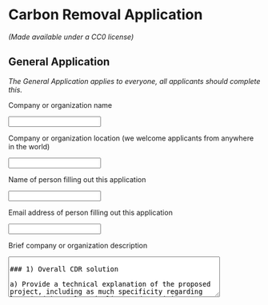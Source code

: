 # Carbon Removal Application

_(Made available under a CC0 license)_

## General Application

_The General Application applies to everyone, all applicants should complete this._

Company or organization name

<input type='text' />

Company or organization location (we welcome applicants from anywhere in the world)

<input type='text' />

Name of person filling out this application

<input type='text' />

Email address of person filling out this application

<input type='text' />

Brief company or organization description

<textarea rows='5' cols='50' placeholder='<10 words' />

### 1) Overall CDR solution

a) Provide a technical explanation of the proposed project, including as much specificity regarding location(s), scale, timeline, and participants as possible. Feel free to include figures.

<textarea rows='5' cols='50' placeholder='<1500 words' />

b) What is your role in this project, and who are the other actors that make this a full carbon removal solution? (E.g. I am a broker. I sell carbon removal that is generated from a partnership between DAC Company and Injection Company. DAC Company owns the plant and produces compressed CO₂. DAC Company pays Injection Company for storage and long-term monitoring.)

<textarea rows='5' cols='50' placeholder='<50 words' />

c) What are the three most important risks your project faces?

<textarea rows='5' cols='50' placeholder='<300 words' />

### 2) Timeline and Permanence

a) Please fill out the table below.

<table>
  <tr>
    <th></th>
    <th>Timeline for offer</th>
  </tr>
  <tr>
    <td>
      Project duration
      <br />
      <i>
        Over what duration will you be actively running your DAC plant,
        spreading olivine, growing and sinking kelp, etc. to deliver on your
        offer? E.g. Jun 2021 - Jun 2022. The end of this duration determines
        when the purchaser may consider renewing our contract with you based on
        performance.
      </i>
    </td>
    <td>
      <textarea rows='5' cols='40' placeholder='<10 words' />
    </td>
  </tr>
  <tr>
    <td>
      When does carbon removal occur?
      <br />
      <i>
        We recognize that some solutions deliver carbon removal during the
        project duration (e.g. DAC + injection), while others deliver carbon
        removal gradually after the project duration (e.g. spreading olivine for
        long-term mineralization). Over what timeframe will carbon removal
        occur? E.g. Jun 2021 - Jun 2022 OR 500 years.
      </i>
    </td>
    <td>
      <textarea rows='5' cols='40' placeholder='<10 words' />
    </td>
  </tr>
  <tr>
    <td>
      Distribution of that carbon removal over time
      <br />
      <i>
        For the time frame described above, please detail how you anticipate
        your carbon removal capacity will be distributed. E.g. “50% in year one,
        25% each year thereafter” or “Evenly distributed over the whole time
        frame”. We’re asking here specifically about the physical carbon removal
        process here, NOT the “Project duration”. Indicate any uncertainties, eg
        “We anticipate a steady decline in annualized carbon removal from year
        one into the out-years, but this depends on unknowns re our
        mineralization kinetics”
      </i>
    </td>
    <td>
      <textarea rows='5' cols='40' placeholder='<10 words' />
    </td>
  </tr>
  <tr>
    <td>
      Permanence
      <br />
      <i>
        Over what duration you can assure durable carbon storage for this offer
        (e.g. this batch of biochar, these rocks, this kelp, this injection
        site)? E.g. 1000 years.
      </i>
    </td>
    <td>
      <textarea rows='5' cols='40' placeholder='<10 words' />
    </td>
  </tr>
</table>

b) What are the upper and lower bounds on your permanence claimed above in 2(a)?

<textarea rows='5' cols='50' placeholder='Number / range' />

c) Have you measured this permanence directly, if so, how? Otherwise, if you’re relying on the literature, please cite data that justifies your claim. _(E.g. We rely on findings from Paper_1 and Paper_2 to estimate permanence of mineralization, and here are the reasons why these findings apply to our system. OR We have evidence from this pilot project we ran that biomass sinks to D ocean depth. If biomass reaches these depths, here’s what we assume happens based on Paper_1 and Paper_2.)_

<textarea rows='5' cols='50' placeholder='<200 words' />

d) What permanence risks does your project face? Are there physical risks (e.g. leakage, decomposition and decay, damage, etc.)? _Are there socioeconomic risks (e.g. mismanagement of storage, decision to consume or combust derived products, etc.)? What fundamental uncertainties exist about the underlying technological or biological process?_

<textarea rows='5' cols='50' placeholder='<200 words' />

e) How will you quantify the actual permanence/durability of the carbon sequestered by your project? If direct measurement is difficult or impossible, how will you rely on models or assumptions, and how will you validate those assumptions? _(E.g. monitoring of injection sites, tracking biomass state and location, estimating decay rates, etc.)_

<textarea rows='5' cols='50' placeholder='<200 words' />

### 3) Gross Capacity

a) Please fill out the table below. _All tonnage should be described in metric tonnes here and throughout the application._

<table>
  <tr>
    <th></th>
    <th>
      Offer (metric tonnes CO₂) over the timeline detailed in the table in 2(a)
    </th>
  </tr>
  <tr>
    <td>
      Gross carbon removal
      <br />
      <i>
        Do not subtract for embodied/lifecycle emissions or permanence, we will
        ask you to subtract this later.
      </i>
    </td>
    <td>
      <textarea rows='5' cols='40' placeholder='E.g. XXX tCO₂' />
    </td>
  </tr>
  <tr>
    <td>
      If applicable, additional avoided emissions
      <br />
      <i>
        e.g. for carbon mineralization in concrete production, removal would be
        the CO₂ utilized in concrete production and avoided emissions would be
        the emissions reductions associated with traditional concrete
        production.
      </i>
    </td>
    <td>
      <textarea rows='5' cols='40' placeholder='E.g. XXX tCO₂' />
    </td>
  </tr>
</table>

b) Show your work for 3(a). How did you calculate these numbers? If you have significant uncertainties in your capacity, what drives those? _(E.g. This specific species sequesters X tCO₂/t biomass. Each deployment of our solution grows on average Y t biomass. We assume Z% of the biomass is sequestered permanently. We are offering two deployments. X*Y*Z\*2 = 350 tCO₂ = Gross removal. OR Each tower of our mineralization reactor captures between X and Y tons CO₂/yr, all of which we have the capacity to inject. However, the range between X and Y is large, because we have significant uncertainty in how our reactors will perform under various environmental conditions)_

<textarea rows='5' cols='50' placeholder='<150 words' />

c) What is your total overall capacity to sequester carbon at this time, e.g. gross tonnes / year / (deployment / plant / acre / etc.)? Here we are talking about your project / technology as a whole, so this number may be larger than the specific capacity offered and described above in 3(b). We ask this to understand where your technology currently stands, and to give context for the values you provided in 3(b).

<input type='text' placeholder='metric tonnes tCO₂/yr' />

d) We are curious about the foundational assumptions or models you use to make projections about your solution’s capacity. Please explain how you make these estimates, and whether you have ground-truthed your methods with direct measurement of a real system (e.g. a proof of concept experiment, pilot project, prior deployment, etc.). We welcome citations, numbers, and links to real data! _(E.g. We assume our sorbent has X absorption rate and Y desorption rate. This aligns with [Sorbent_Paper_Citation]. Our pilot plant performance over [Time_Range] confirmed this assumption achieving Z tCO₂ capture with T tons of sorbent.)_

<textarea rows='5' cols='50' placeholder='<200 words' />

e) Documentation: If you have them, please provide links to any other information that may help us understand your project in detail. This could include a project website, third-party documentation, project specific research, data sets, etc.

<textarea rows='5' cols='50' placeholder='up to 5 links' />

## 4) Net Capacity / Life Cycle Analysis

a) Please fill out the table below to help us understand your system’s efficiency, and how much your lifecycle deducts from your gross carbon removal capacity.

<table>
  <tr>
    <th></th>
    <th>Offer (metric tonnes CO₂)</th>
  </tr>
  <tr>
    <td>Gross carbon removal</td>
    <td>
      <textarea
        rows='5'
        cols='40'
        placeholder='Should equal the first row in table 3(a)'
      />
    </td>
  </tr>
  <tr>
    <td>Gross project emissions</td>
    <td>
      <textarea
        rows='5'
        cols='40'
        placeholder='Should correspond to the boundary conditions described below in 4(b) and 4(c)'
      />
    </td>
  </tr>
  <tr>
    <td>Emissions / removal ratio</td>
    <td>
      <textarea
        rows='5'
        cols='40'
        placeholder='Gross project emissions / gross carbon removal: should be less than one for net-negative carbon removal systems, e.g. the amount emitted is less than the amount removed'
      />
    </td>
  </tr>
  <tr>
    <td>Net carbon removal</td>
    <td>
      <textarea
        rows='5'
        cols='40'
        placeholder='Gross carbon removal - Gross project emissions'
      />
    </td>
  </tr>
</table>

b) Provide a carbon balance or “process flow” diagram for your carbon removal solution, visualizing the numbers above in table 4(a). Please include all carbon flows and sources of energy, feedstocks, and emissions, with numbers wherever possible _(E.g. see the generic diagram below from the [CDR Primer](https://cdrprimer.org/), [Charm’s Stripe 2020 application](https://github.com/stripe/negative-emissions-source-materials/blob/master/Project%20Applications/Charm%20Industrial%20Project%20Application%202020.pdf) for a simple example, or [CarbonCure’s 2020 application](https://github.com/stripe/negative-emissions-source-materials/blob/master/Project%20Applications/CarbonCure%20Project%20Application%202020.pdf) for a more complex example)._ If you’ve had a third-party LCA performed, please link to it.

<textarea rows='10' cols='100' />

c) Please articulate and justify the boundary conditions you assumed above: why do your calculations and diagram include or exclude different components of your system?

<textarea rows='5' cols='50' placeholder='<100 words' />

d) Please justify all numbers used in your diagram above. Are they solely modeled or have you measured them directly? Have they been independently measured? Your answers can include references to peer-reviewed publications, e.g. [Climeworks' LCA paper](https://www.nature.com/articles/s41560-020-00771-9).

<textarea rows='5' cols='50' placeholder='<200 words' />

e) If you can’t provide sufficient detail above in 4(d), please point us to a third-party independent verification, or tell us what an independent verifier would measure about your process to validate the numbers you’ve provided. (We may request such an audit be performed.)

<textarea rows='5' cols='50' placeholder='<100 words' />

## 5) Learning Curve and Costs (Backward-looking)

We are interested in understanding the [learning curve](https://en.wikipedia.org/wiki/Experience_curve_effects#Wright%27s_law_unit_cost_curve) of different carbon removal technologies (i.e. the relationship between accumulated experience producing or deploying a technology, and technology costs). To this end, we are curious to know how much additional deployment this procurement of your solution would result in. (There are no right or wrong answers here. If your project is selected we may ask for more information related to this topic so we can better evaluate your progress.)

a) Please define and explain your unit of deployment. _(E.g. # of plants, # of modules)_

<textarea rows='5' cols='50' placeholder='<50 words' />

b) How many units have you deployed from the origin of your project up until today? Please fill out the table below, adding rows as needed. Ranges are acceptable if necessary.

<table>
  <tr>
    <th>Year</th>
    <th>Units deployed (#)</th>
    <th>Unit cost ($/unit)</th>
    <th>Unit gross capacity (tCO₂/unit)</th>
    <th>Notes</th>
  </tr>
  <tr>
    <td>2021</td>
    <td>
      <textarea rows='2' cols='15' />
    </td>
    <td>
      <textarea rows='2' cols='15' />
    </td>
    <td>
      <textarea rows='2' cols='15' />
    </td>
    <td>
      <textarea rows='2' cols='30' placeholder='<50 words' />
    </td>
  </tr>
  <tr>
    <td>2020</td>
    <td>
      <textarea rows='2' cols='15' />
    </td>
    <td>
      <textarea rows='2' cols='15' />
    </td>
    <td>
      <textarea rows='2' cols='15' />
    </td>
    <td>
      <textarea rows='2' cols='30' placeholder='<50 words' />
    </td>
  </tr>
  <tr>
    <td>2019</td>
    <td>
      <textarea rows='2' cols='15' />
    </td>
    <td>
      <textarea rows='2' cols='15' />
    </td>
    <td>
      <textarea rows='2' cols='15' />
    </td>
    <td>
      <textarea rows='2' cols='30' placeholder='<50 words' />
    </td>
  </tr>
  <tr>
    <td>...</td>
    <td>
      <textarea rows='2' cols='15' />
    </td>
    <td>
      <textarea rows='2' cols='15' />
    </td>
    <td>
      <textarea rows='2' cols='15' />
    </td>
    <td>
      <textarea rows='2' cols='30' placeholder='<50 words' />
    </td>
  </tr>
</table>

c) Qualitatively, how and why have your deployment costs changed thus far? _(E.g. Our costs have been stable because we’re still in the first cycle of deployment, our costs have increased due to an unexpected engineering challenge, our costs are falling because we’re innovating next stage designs, or our costs are falling because with larger scale deployment the procurement cost of third party equipment is declining.)_

<textarea rows='5' cols='50' placeholder='<50 words' />

d) How many additional units would be deployed if we bought your offer? The two numbers below should multiply to equal the first row in table 3(a).

<table>
  <tr>
    <th># of units</th>
    <th>Unit gross capacity (tCO₂/unit)</th>
  </tr>
  <tr>
    <td>
      <textarea rows='2' cols='15' placeholder='Number' />
    </td>
    <td>
      <textarea rows='2' cols='15' placeholder='# tCO₂/unit' />
    </td>
  </tr>
</table>

## 6) Cost and Milestones (Forward-looking)

We ask these questions to get a better understanding of your growth trajectory and inflection points, there are no right or wrong answers. If we select you for purchase, we’ll expect to work with you to understand your milestones and their verification in more depth.

a) What is your cost per ton CO₂ today?

<textarea rows='5' cols='50' placeholder='$/tCO₂' />

b) Help us understand, in broad strokes, what’s included vs excluded in the cost in 6(a) above. We don’t need a breakdown of each, but rather an understanding of what’s “in” versus “out.”

<textarea rows='5' cols='50' placeholder='<100 words' />

c) List and describe **up to three** key upcoming milestones that you’ll need to achieve in order to scale up the capacity of your approach.

<table>
  <tr>
    <th>Milestone #</th>
    <th>Milestone description</th>
    <th>Why is this milestone important to your ability to scale?</th>
    <th>Target for achievement (eg Q4 2021)</th>
    <th>How could we verify that you’ve achieved this milestone?</th>
  </tr>
  <tr>
    <td>1</td>
    <td>
      <textarea rows='2' cols='15' placeholder='<100 words' />
    </td>
    <td>
      <textarea rows='2' cols='15' placeholder='<200 words' />
    </td>
    <td>
      <textarea rows='2' cols='15' />
    </td>
    <td>
      <textarea rows='2' cols='15' placeholder='<100 words' />
    </td>
  </tr>
  <tr>
    <td>2</td>
    <td>
      <textarea rows='2' cols='15' placeholder='<100 words' />
    </td>
    <td>
      <textarea rows='2' cols='15' placeholder='<200 words' />
    </td>
    <td>
      <textarea rows='2' cols='15' />
    </td>
    <td>
      <textarea rows='2' cols='15' placeholder='<100 words' />
    </td>
  </tr>
  <tr>
    <td>3</td>
    <td>
      <textarea rows='2' cols='15' placeholder='<100 words' />
    </td>
    <td>
      <textarea rows='2' cols='15' placeholder='<200 words' />
    </td>
    <td>
      <textarea rows='2' cols='15' />
    </td>
    <td>
      <textarea rows='2' cols='15' placeholder='<100 words' />
    </td>
  </tr>
</table>

d) How do these milestones impact the total gross capacity of your system, if at all?

<table>
  <tr>
    <th>Milestone #</th>
    <th>
      Anticipated total gross capacity prior to achieving milestone (ranges are
      acceptable)
    </th>
    <th>
      Anticipated total gross capacity after achieving milestone (ranges are
      acceptable)
    </th>
    <th>If those numbers are different, why?</th>
  </tr>
  <tr>
    <td>1</td>
    <td>
      <textarea rows='2' cols='15' placeholder='Should match 3(c)' />
    </td>
    <td>
      <textarea rows='2' cols='15' />
    </td>
    <td>
      <textarea rows='2' cols='15' placeholder='<100 words' />
    </td>
  </tr>
  <tr>
    <td>2</td>
    <td>
      <textarea rows='2' cols='15' />
    </td>
    <td>
      <textarea rows='2' cols='15' />
    </td>
    <td>
      <textarea rows='2' cols='15' placeholder='<100 words' />
    </td>
  </tr>
  <tr>
    <td>3</td>
    <td>
      <textarea rows='2' cols='15' />
    </td>
    <td>
      <textarea rows='2' cols='15' />
    </td>
    <td>
      <textarea rows='2' cols='15' placeholder='<100 words' />
    </td>
  </tr>
</table>

e) How do these milestones impact your costs, if at all?

<table>
  <tr>
    <th>Milestone #</th>
    <th>
      Anticipated cost/ton prior to achieving milestone (ranges are acceptable)
    </th>
    <th>
      Anticipated cost/ton after achieving milestone (ranges are acceptable)
    </th>
    <th>If those numbers are different, why? (100 words)</th>
  </tr>
  <tr>
    <td>1</td>
    <td>
      <textarea rows='2' cols='15' placeholder='Should match 6(a)' />
    </td>
    <td>
      <textarea rows='2' cols='15' />
    </td>
    <td>
      <textarea rows='2' cols='15' placeholder='<100 words' />
    </td>
  </tr>
  <tr>
    <td>2</td>
    <td>
      <textarea rows='2' cols='15' />
    </td>
    <td>
      <textarea rows='2' cols='15' />
    </td>
    <td>
      <textarea rows='2' cols='15' placeholder='<100 words' />
    </td>
  </tr>
  <tr>
    <td>3</td>
    <td>
      <textarea rows='2' cols='15' />
    </td>
    <td>
      <textarea rows='2' cols='15' />
    </td>
    <td>
      <textarea rows='2' cols='15' placeholder='<100 words' />
    </td>
  </tr>
</table>

f) If you could ask one person in the world to do one thing to most enable your project to achieve its ultimate potential, who would you ask and what would you ask them to do?

<textarea rows='5' cols='50' placeholder='<50 words' />

g) Other than purchasing, what could we do to help your project?

<textarea rows='5' cols='50' placeholder='<50 words' />

## 7) Public Engagement and Environmental Justice

We require projects to consider and address potential social, political, and ecosystem risks associated with their deployments. Projects with effective public engagement tend to do the following:

- Identify key stakeholders in the area they’ll be deploying
- Have some mechanism to engage and gather opinions from those stakeholders and take those opinions seriously, iterating the project as necessary.

The following questions are for us to help us gain an understanding of your public engagement strategy. There are no right or wrong answers, and we recognize that, for early projects, this work may not yet exist or may be quite nascent.

a) Who are your external stakeholders, where are they, and how did you identify them?

<textarea rows='5' cols='50' placeholder='<100 words' />

b) If applicable, how have you engaged with these stakeholders? Has this work been performed in-house, with external consultants, or with independent advisors?

<textarea rows='5' cols='50' placeholder='<100 words' />

c) If applicable, what have you learned from these engagements? What modifications have you already made to your project based on this feedback, if any?

<textarea rows='5' cols='50' placeholder='<100 words' />

d) Going forward, do you have changes planned that you have not yet implemented? How do you anticipate that your processes for (a) and (b) will change as you execute on the work described in this application?

<textarea rows='5' cols='50' placeholder='<100 words' />

e) What environmental justice concerns apply to your project, if any? How do you intend to consider or address them?

<textarea rows='5' cols='50' placeholder='<100 words' />

## 11) Legal and Regulatory Compliance

a) What legal opinions, if any, have you received regarding deployment of your solution?

<textarea rows='5' cols='50' placeholder='<100 words' />

b) What permits or other forms of formal permission do you require, if any? Please clearly differentiate between what you have already obtained, what you are currently in the process of obtaining, and what you know you’ll need to obtain in the future but have not yet begun the process to do so.

<textarea rows='5' cols='50' placeholder='<100 words' />

c) In what areas are you uncertain about the legal or regulatory frameworks you’ll need to comply with? This could include anything from local governance to international treaties. For some types of projects, we recognize that clear regulatory guidance may not yet exist.

<textarea rows='5' cols='50' placeholder='<100 words' />

## 12) Offer

This table constitutes your offer, and will form the basis for contract discussions if you are selected for purchase.

<table>
  <tr>
    <th></th>
    <th>Offer</th>
  </tr>
  <tr>
    <td>Net carbon removal (metric tonnes CO₂)</td>
    <td>
      <textarea
        rows='2'
        cols='50'
        placeholder='Should match the last row in table 4(a), “Net carbon removal”'
      />
    </td>
  </tr>
  <tr>
    <td>
      Delivery window (at what point should we consider your contract complete?)
    </td>
    <td>
      <textarea
        rows='2'
        cols='50'
        placeholder='Should match the first row in table 2(a), “Project duration”'
      />
    </td>
  </tr>
  <tr>
    <td>
      Price ($/metric tonne CO₂)
      <br />
      <i>
        Note on currencies: while we welcome applicants from anywhere in the
        world, our purchases will be executed exclusively in USD ($). If your
        prices are typically denominated in another currency, please convert
        that to USD and let us know here.
      </i>
    </td>
    <td>
      <textarea
        rows='2'
        cols='50'
        placeholder='This is the price per ton of your offer to us for the tonnage described above. Please quote us a price and describe any difference between this and the costs described in (6).'
      />
    </td>
  </tr>
</table>
